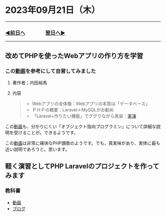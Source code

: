 # 2023年09月21日（木）

---

### [◀️前日へ](https://github.com/yuasys/chatty-journal/blob/main/2023/09/2023-09-20.md)&emsp;&emsp;&emsp;&emsp;[翌日へ▶️](https://github.com/yuasys/chatty-journal/blob/main/2023/09/2023-09-22.md)

---

## 改めてPHPを使ったWebアプリの作り方を学習

### この[動画](https://youtu.be/h0UdU_FZnpM?si=gRRtJydgOYskTt-3)を参考にして自習してみました

1. 著作者；内田裕馬
2. 内容

    > - Webアプリの全体像：Webアプリの本質は「データベース」
    > - ＰＨＰの概要：Laravel＋MySQLがお勧め
    > - 「Laravel+作りたい機能」でググりながら実装：[実演](https://youtu.be/h0UdU_FZnpM?si=fV8jbmCGYJhZ0DzV&t=365)

この[動画](https://www.youtube.com/watch?v=nmV0JwVo3L8)も、分かりにくい「オブジェクト指向プログラミン」について詳細な説明を受けることが。できるようです。

この[動画](https://youtu.be/l9G7lSS7Buw?si=PyXIp-4GnletC6d5)は非常に痛快なPHP讃歌のようです。でも、真実味があり、実体に最も近い説明であろうと。思います。

## 軽く演習としてPHP Laravelのプロジェクトを作ってみます

### 教科書

- [動画](https://youtu.be/siCdwf7dtfs?si=QOBz-Y-q8fod7skM)
- [ブログ](https://chikaraemon.com/wordpress/2023/08/17/laravel10inertiareact/)
